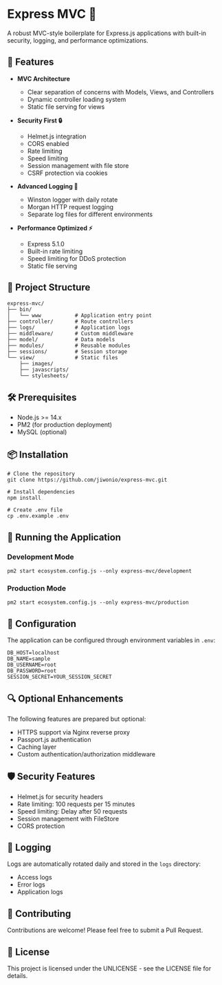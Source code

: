 # Express MVC 🚀

A robust MVC-style boilerplate for Express.js applications with built-in security, logging, and performance optimizations.

## 🌟 Features

- **MVC Architecture**
    - Clear separation of concerns with Models, Views, and Controllers
    - Dynamic controller loading system
    - Static file serving for views

- **Security First 🔒**
    - Helmet.js integration
    - CORS enabled
    - Rate limiting
    - Speed limiting
    - Session management with file store
    - CSRF protection via cookies

- **Advanced Logging 📝**
    - Winston logger with daily rotate
    - Morgan HTTP request logging
    - Separate log files for different environments

- **Performance Optimized ⚡**
    - Express 5.1.0
    - Built-in rate limiting
    - Speed limiting for DDoS protection
    - Static file serving

## 📁 Project Structure

```
express-mvc/
├── bin/
│   └── www           # Application entry point
├── controller/       # Route controllers
├── logs/             # Application logs
├── middleware/       # Custom middleware
├── model/            # Data models
├── modules/          # Reusable modules
├── sessions/         # Session storage
└── view/             # Static files
    ├── images/
    ├── javascripts/
    └── stylesheets/
```


## 🛠 Prerequisites

- Node.js >= 14.x
- PM2 (for production deployment)
- MySQL (optional)

## 📦 Installation

```shell script
# Clone the repository
git clone https://github.com/jiwonio/express-mvc.git

# Install dependencies
npm install

# Create .env file
cp .env.example .env
```


## 🚀 Running the Application

### Development Mode
```shell script
pm2 start ecosystem.config.js --only express-mvc/development
```


### Production Mode
```shell script
pm2 start ecosystem.config.js --only express-mvc/production
```


## 🔧 Configuration

The application can be configured through environment variables in `.env`:

```
DB_HOST=localhost
DB_NAME=sample
DB_USERNAME=root
DB_PASSWORD=root
SESSION_SECRET=YOUR_SESSION_SECRET
```


## 🔍 Optional Enhancements

The following features are prepared but optional:

- HTTPS support via Nginx reverse proxy
- Passport.js authentication
- Caching layer
- Custom authentication/authorization middleware

## 🛡 Security Features

- Helmet.js for security headers
- Rate limiting: 100 requests per 15 minutes
- Speed limiting: Delay after 50 requests
- Session management with FileStore
- CORS protection

## 📝 Logging

Logs are automatically rotated daily and stored in the `logs` directory:
- Access logs
- Error logs
- Application logs

## 🤝 Contributing

Contributions are welcome! Please feel free to submit a Pull Request.

## 📄 License

This project is licensed under the UNLICENSE - see the LICENSE file for details.